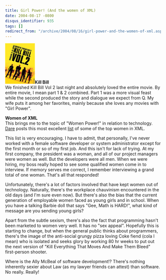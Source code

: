 ```yaml
---
title: Girl Power! (And the women of XML)
date: 2004-08-17 -0800
disqus_identifier: 935
tags: []
redirect_from: "/archive/2004/08/16/girl-power-and-the-women-of-xml.aspx/"
---
```


![Kill Bill Vol2](/images/killbillvol2.jpg)**Kill Bill**\
 We finished Kill Bill Vol 2 last night and absolutely loved the entire
movie. By entire movie, I mean part 1 & 2 combined. Part 1 was a more
visual feast while the second produced the story and dialogue we expect
from Q. My wife puts it among her favorites, mainly because she loves
any movies with "Girl Power".

**Women of XML**\
 This brings me to the topic of "Women Power!" in relation to
technology. [Dare](http://www.25hoursaday.com/weblog/) posts this most
excellent
[list](http://www.25hoursaday.com/weblog/PermaLink.aspx?guid=c74eebda-4ccb-48b6-ba6c-06bc2cf08c79)
of some of the top women in XML.

This list is very encouraging. I have to admit, that personally, I've
never worked with a female software developer or system administrator
except for the first month or so of my first job. And this isn't for
lack of trying. At my first company, the president was a woman, and all
of our project managers were women as well. But the developers were all
men. When we were hiring, my boss really hoped to see some qualified
women come in to interview. If memory serves me correct, I remember
interviewing a grand total of one woman. That's all that responded!

Unfortunately, there's a lot of factors involved that have kept women
out of technology. Naturally, there's the workplace chauvinism
encountered in the old days (and I'm sure even now). But there's also
the bias that the current generation of employable women faced as young
girls and in school. When you have a talking Barbie doll that says "Gee,
Math is HARD!", what kind of message are you sending young girls?

Apart from the subtle sexism, there's also the fact that programming
hasn't been marketed to women very well. It has no "sex appeal".
Hopefully this is starting to change, but when the general public thinks
about programmers, there's the image of the anti-social grungy pizza
loving Coke fiend (cola I mean) who is isolated and seeks glory by
working 80 hr weeks to put out the next version of "Kill Everything That
Moves And Make Them Bleed" first-person shooter.

Where is the Ally McBeal of software development!? There's nothing
inherently sexier about Law (as my lawyer friends can attest) than
software. No really. Really!

